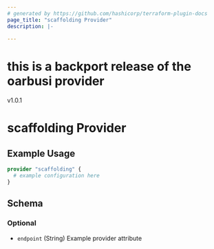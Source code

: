 ```yaml
---
# generated by https://github.com/hashicorp/terraform-plugin-docs
page_title: "scaffolding Provider"
description: |-
  
---
```

# this is a backport release of the oarbusi provider 
v1.0.1
# scaffolding Provider



## Example Usage

```terraform
provider "scaffolding" {
  # example configuration here
}
```

<!-- schema generated by tfplugindocs -->
## Schema

### Optional

- `endpoint` (String) Example provider attribute
